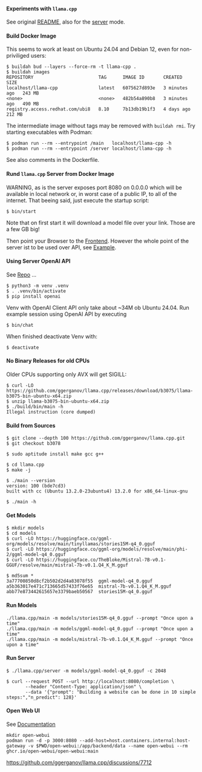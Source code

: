 #### Experiments with `llama.cpp`

See original
[README](https://github.com/ggerganov/llama.cpp/blob/master/examples/main/README.md),
also for the
[server](https://github.com/ggerganov/llama.cpp/blob/master/examples/server/README.md)
mode.

#### Build Docker Image

This seems to work at least on Ubuntu 24.04 and Debian 12, even for
non-priviliged users:

    $ buildah bud --layers --force-rm -t llama-cpp .
    $ buildah images
    REPOSITORY                        TAG      IMAGE ID       CREATED         SIZE
    localhost/llama-cpp               latest   6075627d893e   3 minutes ago   243 MB
    <none>                            <none>   482b54a890b8   3 minutes ago   490 MB
    registry.access.redhat.com/ubi8   8.10     7b13db19b1f3   4 days ago      212 MB

The intermediate image without tags may be removed with `buildah
rmi`. Try starting executables with Podman:

    $ podman run --rm --entrypoint /main   localhost/llama-cpp -h
    $ podman run --rm --entrypoint /server localhost/llama-cpp -h

See also comments in the Dockerfile.

#### Rund `llama.cpp` Server from Docker Image

WARNING, as is the server exposes port 8080 on 0.0.0.0 which will be
available in local network or, in worst case of a public IP, to all of
the internet. That beeing said, just execute the startup script:

    $ bin/start

Note that on first start it will download a model file over your
link. Those are a few GB big!

Then point your Browser to the [Frontend](http://localhost:8080).
However the whole point of the server ist to be used over API, see
[Example](./bin/chat).

#### Using Server OpenAI API

See [Repo](https://github.com/openai/openai-python) ...

    $ python3 -m venv .venv
	$ . .venv/bin/activate
	$ pip install openai

Venv with OpenAI Client API only take about ~34M ob Ubuntu 24.04. Run
example session using OpenAI API by executing

    $ bin/chat

When finished deactivate Venv with:

	$ deactivate

#### No Binary Releases for old CPUs

Older CPUs supporting only AVX will get SIGILL:

    $ curl -LO https://github.com/ggerganov/llama.cpp/releases/download/b3075/llama-b3075-bin-ubuntu-x64.zip
    $ unzip llama-b3075-bin-ubuntu-x64.zip
    $ ./build/bin/main -h
    Illegal instruction (core dumped)

#### Build from Sources

    $ git clone --depth 100 https://github.com/ggerganov/llama.cpp.git
    $ git checkout b3078

    $ sudo aptitude install make gcc g++

    $ cd llama.cpp
    $ make -j

    $ ./main --version
    version: 100 (bde7cd3)
    built with cc (Ubuntu 13.2.0-23ubuntu4) 13.2.0 for x86_64-linux-gnu

    $ ./main -h

#### Get Models

    $ mkdir models
    $ cd models
    $ curl -LO https://huggingface.co/ggml-org/models/resolve/main/tinyllamas/stories15M-q4_0.gguf
    $ curl -LO https://huggingface.co/ggml-org/models/resolve/main/phi-2/ggml-model-q4_0.gguf
    $ curl -LO https://huggingface.co/TheBloke/Mistral-7B-v0.1-GGUF/resolve/main/mistral-7b-v0.1.Q4_K_M.gguf

    $ md5sum *
    3a77700850d8cf2b502d2d4a83078f55  ggml-model-q4_0.gguf
    a5b363017e471c713665d57433f76e65  mistral-7b-v0.1.Q4_K_M.gguf
    abb77e873442615657e3379baeb50567  stories15M-q4_0.gguf

#### Run Models

    ./llama.cpp/main -m models/stories15M-q4_0.gguf --prompt "Once upon a time"
    ./llama.cpp/main -m models/ggml-model-q4_0.gguf --prompt "Once upon a time"
    ./llama.cpp/main -m models/mistral-7b-v0.1.Q4_K_M.gguf --prompt "Once upon a time"

#### Run Server

    $ ./llama.cpp/server -m models/ggml-model-q4_0.gguf -c 2048

    $ curl --request POST --url http://localhost:8080/completion \
           --header "Content-Type: application/json" \
           --data '{"prompt": "Building a website can be done in 10 simple steps:","n_predict": 128}'

#### Open Web UI

See [Documentation](https://docs.openwebui.com/)

    mkdir open-webui
    podman run -d -p 3000:8080 --add-host=host.containers.internal:host-gateway -v $PWD/open-webui:/app/backend/data --name open-webui --rm ghcr.io/open-webui/open-webui:main

https://github.com/ggerganov/llama.cpp/discussions/7712
